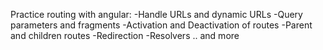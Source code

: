 
Practice routing with angular:
-Handle URLs and dynamic URLs
-Query parameters and fragments 
-Activation and Deactivation of routes
-Parent and children routes
-Redirection
-Resolvers .. and more
